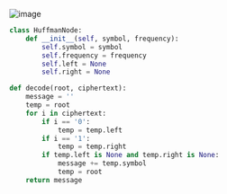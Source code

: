 ![image](https://github.com/nelsondsouza/iitm-pdsa/assets/19646977/88c9ac81-24da-4a16-ba00-13a4b2a2f06c)

```python
class HuffmanNode:
    def __init__(self, symbol, frequency):
        self.symbol = symbol
        self.frequency = frequency
        self.left = None
        self.right = None

def decode(root, ciphertext):
    message = ''
    temp = root
    for i in ciphertext:
        if i == '0':
            temp = temp.left
        if i == '1':
            temp = temp.right
        if temp.left is None and temp.right is None:
            message += temp.symbol
            temp = root
    return message
```

